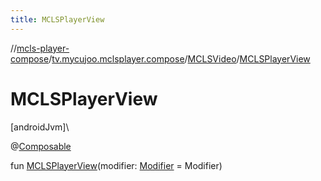 ```yaml
---
title: MCLSPlayerView
---
```

//[mcls-player-compose](../../../index.html)/[tv.mycujoo.mclsplayer.compose](../index.html)/[MCLSVideo](index.html)/[MCLSPlayerView](-m-c-l-s-player-view.html)



# MCLSPlayerView



[androidJvm]\




@[Composable](https://developer.android.com/reference/kotlin/androidx/compose/runtime/Composable.html)



fun [MCLSPlayerView](-m-c-l-s-player-view.html)(modifier: [Modifier](https://developer.android.com/reference/kotlin/androidx/compose/ui/Modifier.html) = Modifier)




